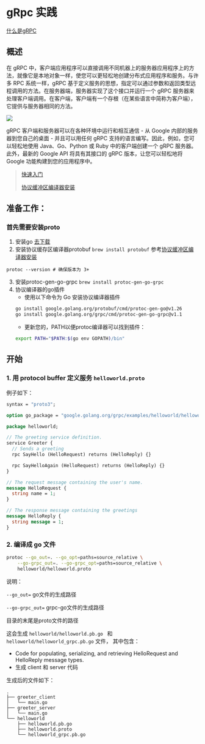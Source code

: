 # gRpc 实践

[什么是gRPC](https://grpc.io/docs/what-is-grpc/introduction/)

## 概述

在 gRPC 中，客户端应用程序可以直接调用不同机器上的服务器应用程序上的方法，就像它是本地对象一样，使您可以更轻松地创建分布式应用程序和服务。与许多 RPC 系统一样，gRPC 基于定义服务的思想，指定可以通过参数和返回类型远程调用的方法。在服务器端，服务器实现了这个接口并运行一个 gRPC 服务器来处理客户端调用。在客户端，客户端有一个存根（在某些语言中简称为客户端），它提供与服务器相同的方法。

![](https://grpc.io/img/landing-2.svg)

gRPC 客户端和服务器可以在各种环境中运行和相互通信 - 从 Google 内部的服务器到您自己的桌面 - 并且可以用任何 gRPC 支持的语言编写。因此，例如，您可以轻松地使用 Java、Go、Python 或 Ruby 中的客户端创建一个 gRPC 服务器。此外，最新的 Google API 将具有其接口的 gRPC 版本，让您可以轻松地将 Google 功能构建到您的应用程序中。



> [快速入门](https://grpc.io/docs/languages/go/quickstart/)
> 
> [协议缓冲区编译器安装](https://www.grpc.io/docs/protoc-installation/)


## 准备工作：

### 首先需要安装proto 

1. 安装go [去下载](https://golang.google.cn/)
2. 安装协议缓存区编译器protobuf `brew install protobuf` 参考[协议缓冲区编译器安装](https://www.grpc.io/docs/protoc-installation/)
```
protoc --version # 确保版本为 3+
```
3. 安装protoc-gen-go-grpc `brew install protoc-gen-go-grpc`
4. 协议编译器的go插件
    - 使用以下命令为 Go 安装协议编译器插件
    ```bash
    go install google.golang.org/protobuf/cmd/protoc-gen-go@v1.26
    go install google.golang.org/grpc/cmd/protoc-gen-go-grpc@v1.1
    ```
    - 更新您的，PATH以便protoc编译器可以找到插件：
    ```bash
    export PATH="$PATH:$(go env GOPATH)/bin"
    ```

## 开始

### 1. 用 protocol buffer 定义服务 `helloworld.proto`

例子如下：
```protobuf
syntax = "proto3";

option go_package = "google.golang.org/grpc/examples/helloworld/helloworld";

package helloworld;

// The greeting service definition.
service Greeter {
  // Sends a greeting
  rpc SayHello (HelloRequest) returns (HelloReply) {}

  rpc SayHelloAgain (HelloRequest) returns (HelloReply) {}
}

// The request message containing the user's name.
message HelloRequest {
  string name = 1;
}

// The response message containing the greetings
message HelloReply {
  string message = 1;
}

```

### 2. 编译成 go 文件
```bash
protoc --go_out=. --go_opt=paths=source_relative \
    --go-grpc_out=. --go-grpc_opt=paths=source_relative \
    helloworld/helloworld.proto
```

说明：

`--go_out=` go文件的生成路径

`--go-grpc_out=` grpc-go文件的生成路径

目录的末尾是proto文件的路径

这会生成 `helloworld/helloworld.pb.go ` 和 `helloworld/helloworld_grpc.pb.go` 文件， 其中包含：
- Code for populating, serializing, and retrieving HelloRequest and HelloReply message types.
- 生成 client 和 server 代码


生成后的文件如下：
```
.
├── greeter_client
│   └── main.go
├── greeter_server
│   └── main.go
└── helloworld
    ├── helloworld.pb.go
    ├── helloworld.proto
    └── helloworld_grpc.pb.go
```